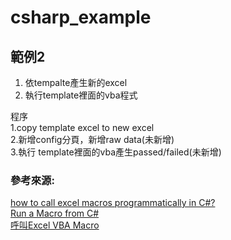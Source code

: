 # csharp_example

## 範例2

1. 依tempalte產生新的excel  
2. 執行template裡面的vba程式  

程序  
1.copy template excel to new excel  
2.新增config分頁，新增raw data(未新增)  
3.執行 template裡面的vba產生passed/failed(未新增)  

### 參考來源:

[how to call excel macros programmatically in C#? ][1]  
[Run a Macro from C#][2]  
[呼叫Excel VBA Macro][3]  


[1]:https://social.msdn.microsoft.com/Forums/lync/en-US/2e33b8e5-c9fd-42a1-8d67-3d61d2cedc1c/how-to-call-excel-macros-programmatically-in-c?forum=exceldev
[2]:https://stackoverflow.com/questions/38997796/run-a-macro-from-c-sharp
[3]:https://dotblogs.com.tw/killysss/2015/10/01/153471
